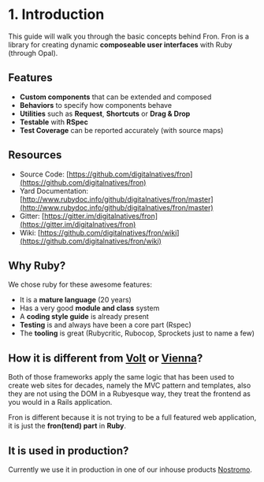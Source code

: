 # 1. Introduction
This guide will walk you through the basic concepts behind Fron. Fron is a library
for creating dynamic **composeable user interfaces** with Ruby (through Opal).

## Features
* **Custom components** that can be extended and composed
* **Behaviors** to specify how components behave
* **Utilities** such as **Request**, **Shortcuts** or **Drag & Drop**
* **Testable** with **RSpec**
* **Test Coverage** can be reported accurately (with source maps)

## Resources
* Source Code: [https://github.com/digitalnatives/fron](https://github.com/digitalnatives/fron)
* Yard Documentation: [http://www.rubydoc.info/github/digitalnatives/fron/master](http://www.rubydoc.info/github/digitalnatives/fron/master)
* Gitter: [https://gitter.im/digitalnatives/fron](https://gitter.im/digitalnatives/fron)
* Wiki: [https://github.com/digitalnatives/fron/wiki](https://github.com/digitalnatives/fron/wiki)

## Why Ruby?
We chose ruby for these awesome features:
* It is a **mature language** (20 years)
* Has a very good **module and class** system
* A **coding style guide** is already present
* **Testing** is and always have been a core part (Rspec)
* The **tooling** is great (Rubycritic, Rubocop, Sprockets just to name a few)

## How it is different from [Volt](http://voltframework.com/) or [Vienna](https://github.com/opal/vienna)?
Both of those frameworks apply the same logic that has been used to create web sites for decades, namely the MVC pattern and templates, also they are not using the DOM
in a Rubyesque way, they treat the frontend as you would in a Rails application.

Fron is different because it is not trying to be a full featured web application, it is just the **fron(tend) part** in **Ruby**.

## It is used in production?
Currently we use it in production in one of our inhouse products [Nostromo](https://nostromo.io).
